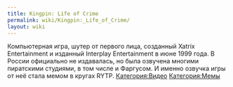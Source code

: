 ```yaml
---
title: Kingpin: Life of Crime
permalink: wiki/Kingpin:_Life_of_Crime/
layout: wiki
---
```


Компьютерная игра, шутер от первого лица, созданный Xatrix Entertainment
и изданный Interplay Entertainment в июне 1999 года. В России официально
не издавалась, но была озвучена многими пиратскими студиями, в том числе
и Фаргусом. И именно озвучка игры от неё стала мемом в кругах RYTP.
[Категория:Видео](Категория:Видео "wikilink")
[Категория:Мемы](Категория:Мемы "wikilink")
